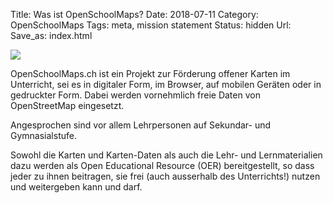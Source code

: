 Title: Was ist OpenSchoolMaps?
Date: 2018-07-11
Category: OpenSchoolMaps
Tags: meta, mission statement
Status: hidden
Url:
Save_as: index.html

![]({filename}/images/schoolkids.jpg)

OpenSchoolMaps.ch
ist ein Projekt zur Förderung
offener Karten im Unterricht,
sei es
in digitaler Form,
im Browser,
auf mobilen Geräten
oder
in gedruckter Form.
Dabei werden vornehmlich
freie Daten von OpenStreetMap
eingesetzt.

Angesprochen sind vor allem Lehrpersonen auf Sekundar- und Gymnasialstufe.

Sowohl
die Karten und Karten-Daten
als auch
die Lehr- und Lernmaterialien dazu
werden
als Open Educational Resource
(OER)
bereitgestellt,
so dass jeder
zu ihnen beitragen,
sie frei (auch ausserhalb des Unterrichts!) nutzen
und
weitergeben
kann und darf.
